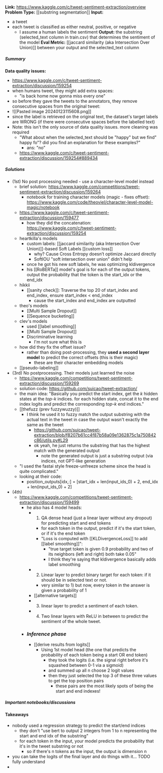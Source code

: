 **Link:** https://www.kaggle.com/c/tweet-sentiment-extraction/overview
**Problem Type:** [[substring segmentation]]
**Input:** 
- a tweet
- each tweet is classified as either neutral, positive, or negative
	- I assume a human labels the sentiment
**Output:** the substring (selected_text column in train.csv) that determines the sentiment of the model
**Eval Metric:** [[jaccard similarity (aka Intersection Over Union)]] between your output and the selected_text column
##### Summary

**Data quality issues:**
- https://www.kaggle.com/c/tweet-sentiment-extraction/discussion/159254
- when humans tweet, they might add extra spaces:
	- "is back home now      gonna miss every one"
- so before they gave the tweets to the annotators, they remove consecutive spaces from the original tweet:
- ![[Pasted image 20240123115608.png]]
- since the label is retrieved on the original text, the dataset's target labels are WRONG (if there were consecutive spaces before the labelled text)
- Note: this isn't the only source of data quality issues. more cleaning was required
	- "What about when the selected_text should be "happy" but we find" happy fo"? did you find an explanation for these examples?"
		- ans: "no"
	- https://www.kaggle.com/c/tweet-sentiment-extraction/discussion/159254#889434
##### Solutions
- (1st) No post processing needed - use a character-level model instead
	- brief solution: https://www.kaggle.com/competitions/tweet-sentiment-extraction/discussion/159264
		- notebook for training character models (magic - fixes offset): https://www.kaggle.com/code/theoviel/character-level-model-magic/notebook
	- https://www.kaggle.com/c/tweet-sentiment-extraction/discussion/159477
		- how they did the concatenation: https://www.kaggle.com/c/tweet-sentiment-extraction/discussion/159254
	- heartkilla's models
		- custom labels: [[jaccard similarity (aka Intersection Over Union)]]-based Soft Labels [[custom loss]]
			- why? Cause Cross Entropy doesn’t optimize Jaccard directly
			- SoftIOU "soft intersection over union" didn't help
		- once he got his new soft labels, he was optimizing kldivergence 
		- his [[RoBERTa]] model's goal is for each of the output tokens, output the probability that the token is the start_idx or the end_idx
	- hikkii
		- [[sanity check]]: Traverse the top 20 of start_index and end_index, ensure start_index < end_index
			- cause the start_index and end_index are outputted 
	- theo's models
		- [[Multi Sample Dropout]]
		- [[Sequence bucketing]]
	- clev's models
		- used [[label smoothing]] 
		- [[Multi Sample Dropout]]
		- Discriminative learning
			- I'm not sure what this is
	- how did they fix the offset issue?
		- rather than doing post-processing, they **used a second layer model** to predict the correct offsets (this is their magic)
			- these are their character embedding models
	- [[pseudo-labeling]] 
- (3rd) No postprocessing. Their models just learned the noise
	- https://www.kaggle.com/competitions/tweet-sentiment-extraction/discussion/159269
	- solution code: https://github.com/suicao/tweet-extraction/
	- the main idea: "Basically you predict the start index, get the _k_ hidden states at the _top-k_ indices. for each hidden state, concat it to the end index logits and predict the corresponding _top-k_ end indices."
	- [[thefuzz (prev fuzzywuzzy)]]
		- I think he used it to fuzzy match the output substring with the actual text in the tweet in case the output wasn't exactly the same as the tweet
			- https://github.com/suicao/tweet-extraction/blob/f8207b61cc4f87b58a09e1362875c1a750842c86/utils.py#L29
			- ok yeah, he just returns the substring that has the highest match with the generated output
				- note the generated output is just a substring output (via indices, not GPT-like generation
	- "I used the fastai style freeze-unfreeze scheme since the head is quite complicated."
	- looking at their code:
		- position_outputs[idx,:] = [start_idx + len(input_ids_0) + 2, end_idx + len(input_ids_0) + 2]
- (4th)
	- https://www.kaggle.com/competitions/tweet-sentiment-extraction/discussion/159499
		- he also has 4 model heads:
			- 1) QA dense head (just a linear layer without any dropout) for predicting start and end tokens
				- for each token in the output, predict if it's the start token, or if it's the end token
				- "Loss is computed with [[KLDivergenceLoss]] to add [[label smoothing]]":
					- "true target token is given 0.9 probability and two of its neighbors (left and right) both take 0.05"
					- I think they're saying that kldivergence basically adds label smoothing
			- 2) Linear layer to predict binary target for each token: if it should be in selected text or not.
				- very similar to 1) but now, every token in the answer is given a probability of 1
			- [[alternative targets]]
			- 3) linear layer to predict a sentiment of each token.
			- 4) Two linear layers with ReLU in between to predict the sentiment of the whole tweet.
		- ### _Inference phase_
			- [[derive results from logits]]
				- Using 1st model head (the one that predicts the probability of each token being a start OR end token)
					- they took the logits (i.e. the signal right before it's squashed between 0-1 via a sigmoid)
					- and summed up all n choose 2 logit values
					- then they just selected the top 3 of these three values to get the top position pairs
						- these pairs are the most likely spots of being the start and end indexes!
	
##### Important notebooks/discussions

#### Takeaways
- nobody used a regression strategy to predict the start/end indices
	- they don't "use bert to output 2 integers from 1 to n representing the start and end idx of the substring"
	- for each token in the input, your model predicts the probability that it's in the tweet substring or not
		- so if there's n tokens as the input, the output is dimension n
- you can take the logits of the final layer and do things with it... TODO fully understand
- 
